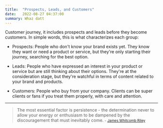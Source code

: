 ```yaml
---
title:  "Prospects, Leads, and Customers"
date:   2022-08-27 04:37:00
summary: Whaz datt
---
```


Customer journey, it includes prospects and leads before they become customers. In simple words, this is what characterizes each group:

- Prospects: People who don't know your brand exists yet. They know they want or need a product or service, but they're only starting their journey, searching for the best option.

- Leads: People who have expressed an interest in your product or service but are still thinking about their options. They're at the consideration stage, but they're watchful in terms of content related to your brand and products.

- Customers: People who buy from your company. Clients can be super clients or fans if you treat them properly, with care and attention.

---
> The most essential factor is persistence - the determination never to allow your energy or enthusiasm to be dampened by the discouragement that must inevitably come.
> <small>- [James Whitcomb Riley](https://www.brainyquote.com/quotes/james_whitcomb_riley_121928)</small>